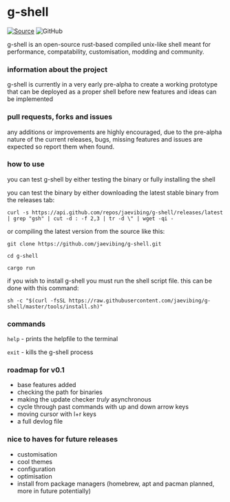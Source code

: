# g-shell
[![Source](https://github.com/jaevibing/g-shell/actions/workflows/rust.yml/badge.svg)](https://github.com/jaevibing/g-shell/actions/workflows/rust.yml)
![GitHub](https://img.shields.io/github/license/jaevibing/g-shell)


g-shell is an open-source rust-based compiled unix-like shell meant for performance, compatability, customisation, modding and community.
### information about the project
g-shell is currently in a very early pre-alpha to create a working prototype that can be deployed as a proper shell before new features and ideas can be implemented
### pull requests, forks and issues
any additions or improvements are highly encouraged, due to the pre-alpha nature of the current releases, bugs, missing features and issues are expected so report them when found.
### how to use
you can test g-shell by either testing the binary or fully installing the shell

you can test the binary by either downloading the latest stable binary from the releases tab:
```
curl -s https://api.github.com/repos/jaevibing/g-shell/releases/latest | grep "gsh" | cut -d : -f 2,3 | tr -d \" | wget -qi -
```
or compiling the latest version from the source like this:
```
git clone https://github.com/jaevibing/g-shell.git
```
```
cd g-shell
```
```
cargo run
```

if you wish to install g-shell you must run the shell script file. this can be done with this command:
```
sh -c "$(curl -fsSL https://raw.githubusercontent.com/jaevibing/g-shell/master/tools/install.sh)"
```
### commands
`help` - prints the helpfile to the terminal

`exit` - kills the g-shell process
### roadmap for v0.1
* base features added
* checking the path for binaries
* making the update checker *truly* asynchronous
* cycle through past commands with up and down arrow keys
* moving cursor with l+r keys
* a full devlog file
### nice to haves for future releases
* customisation
* cool themes
* configuration
* optimisation
* install from package managers (homebrew, apt and pacman planned, more in future potentially)